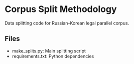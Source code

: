 # Corpus Split Methodology
   
   Data splitting code for Russian-Korean legal parallel corpus.
   
   ## Files
   - make_splits.py: Main splitting script
   - requirements.txt: Python dependencies
